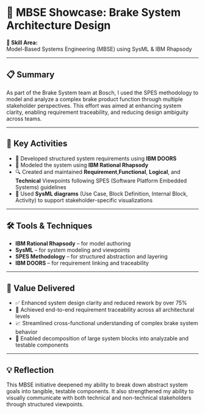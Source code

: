 # 🧠 MBSE Showcase: Brake System Architecture Design

**📌 Skill Area:**  
Model-Based Systems Engineering (MBSE) using SysML & IBM Rhapsody

---

## 📋 Summary  
As part of the Brake System team at Bosch, I used the SPES methodology to model and analyze a complex brake product function through multiple stakeholder perspectives. This effort was aimed at enhancing system clarity, enabling requirement traceability, and reducing design ambiguity across teams.

---

## 🔧 Key Activities

- 📑 Developed structured system requirements using **IBM DOORS**
- 🧩 Modeled the system using **IBM Rational Rhapsody**  
- 🔍 Created and maintained **Requirement**,**Functional**, **Logical**, and **Technical** Viewpoints following SPES (Software Platform Embedded Systems) guidelines  
- 🧭 Used **SysML diagrams** (Use Case, Block Definition, Internal Block, Activity) to support stakeholder-specific visualizations

---

## 🛠 Tools & Techniques

- **IBM Rational Rhapsody** – for model authoring  
- **SysML** – for system modeling and viewpoints  
- **SPES Methodology** – for structured abstraction and layering  
- **IBM DOORS** – for requirement linking and traceability

---

## 🧠 Value Delivered

- ✅ Enhanced system design clarity and reduced rework by over 75%  
- 🔗 Achieved end-to-end requirement traceability across all architectural levels  
- 📈 Streamlined cross-functional understanding of complex brake system behavior  
- 🧩 Enabled decomposition of large system blocks into analyzable and testable components

---

## 💡 Reflection

This MBSE initiative deepened my ability to break down abstract system goals into tangible, testable components. It also strengthened my ability to visually communicate with both technical and non-technical stakeholders through structured viewpoints.

